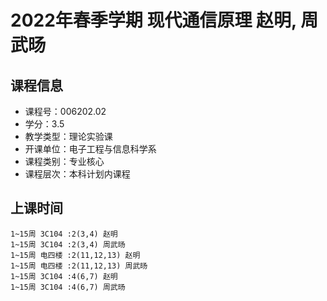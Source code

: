 # 2022年春季学期 现代通信原理 赵明, 周武旸






## 课程信息

- 课程号：006202.02
- 学分：3.5
- 教学类型：理论实验课
- 开课单位：电子工程与信息科学系
- 课程类别：专业核心
- 课程层次：本科计划内课程

## 上课时间

```
1~15周 3C104 :2(3,4) 赵明
1~15周 3C104 :2(3,4) 周武旸
1~15周 电四楼 :2(11,12,13) 赵明
1~15周 电四楼 :2(11,12,13) 周武旸
1~15周 3C104 :4(6,7) 赵明
1~15周 3C104 :4(6,7) 周武旸
```

